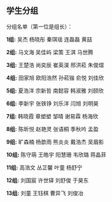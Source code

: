 ## 学生分组

分组名单（第一位是组长）：

**1组:** 吴杰 杨晓彤 秦琪瑶 连磊磊 ⻩喆

**2组:** ⻢文海 吴佳屿  梁策  王淇 ⻢世腾

**3组:** 王楚浩 尚奕辰 崔英淏 邢洪菘 朱俊熠

**4组:** 田家旭 欧阳浩然 孙菘锴 俞悦 刘佳欣

**5组:** 夏浩洋 宗新哲 南懿容 韩淑雅 刘颐欣

**6组:** 李新宇 张铁铮 刘乐洋 闫旭 刘明昊

**7组:** 韩晓霞 章塑塑 邹晴 谢易霖 杨海欣

**8组:** 陈昕悦 赵艳灵 张语桐 季秋吟 孟盈

**9组:** 旷森楠 杨歆雨 熊炎炎 戴浩杰 吴眉影

**10组:** 陈守萌 王皓宇 阳慧珊 ⻙欣璐 蒋晶菲

**11组:** 高浩文 丛芷馨 叶童 杨舒宁

**12组:** 刘国宸 许世铎 刘舒俊 于昊东

**13组:** 刘童 王钰棋 曹异⻜ 刘俊冶